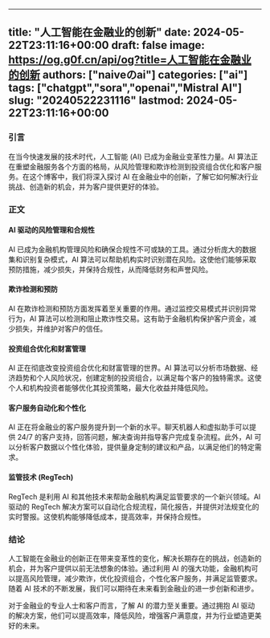 
---
title: "人工智能在金融业的创新"
date: 2024-05-22T23:11:16+00:00
draft: false
image: https://og.g0f.cn/api/og?title=人工智能在金融业的创新
authors: ["naiveのai"]
categories: ["ai"]
tags: ["chatgpt","sora","openai","Mistral AI"]
slug: "20240522231116"
lastmod: 2024-05-22T23:11:16+00:00
---
### 引言

在当今快速发展的技术时代，人工智能 (AI) 已成为金融业变革性力量。AI 算法正在重塑金融服务各个方面的格局，从风险管理和欺诈检测到投资组合优化和客户服务。在这个博客中，我们将深入探讨 AI 在金融业中的创新，了解它如何解决行业挑战、创造新的机会，并为客户提供更好的体验。

### 正文

#### AI 驱动的风险管理和合规性

AI 已成为金融机构管理风险和确保合规性不可或缺的工具。通过分析庞大的数据集和识别复杂模式，AI 算法可以帮助机构实时识别潜在风险。这使他们能够采取预防措施，减少损失，并保持合规性，从而降低财务和声誉风险。

#### 欺诈检测和预防

AI 在欺诈检测和预防方面发挥着至关重要的作用。通过监控交易模式并识别异常行为，AI 算法可以检测和阻止欺诈性交易。这有助于金融机构保护客户资金，减少损失，并维护对客户的信任。

#### 投资组合优化和财富管理

AI 正在彻底改变投资组合优化和财富管理的世界。AI 算法可以分析市场数据、经济趋势和个人风险状况，创建定制的投资组合，以满足每个客户的独特需求。这使个人和机构投资者能够优化其投资策略，最大化收益并降低风险。

#### 客户服务自动化和个性化

AI 正在将金融业的客户服务提升到一个新的水平。聊天机器人和虚拟助手可以提供 24/7 的客户支持，回答问题，解决查询并指导客户完成复杂流程。此外，AI 可以分析客户数据以个性化体验，提供量身定制的建议和产品，以满足他们的特定需求。

#### 监管技术 (RegTech)

RegTech 是利用 AI 和其他技术来帮助金融机构满足监管要求的一个新兴领域。AI 驱动的 RegTech 解决方案可以自动化合规流程，简化报告，并提供对法规变化的实时警报。这使机构能够降低成本，提高效率，并保持合规性。

### 结论

人工智能在金融业的创新正在带来变革性的变化，解决长期存在的挑战，创造新的机会，并为客户提供以前无法想象的体验。通过利用 AI 的强大功能，金融机构可以提高风险管理，减少欺诈，优化投资组合，个性化客户服务，并满足监管要求。随着 AI 技术的不断发展，我们可以期待在未来看到金融业的进一步创新和进步。

对于金融业的专业人士和客户而言，了解 AI 的潜力至关重要。通过拥抱 AI 驱动的解决方案，他们可以提高效率，降低风险，增强客户满意度，并为行业塑造更美好的未来。